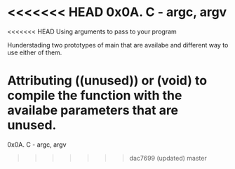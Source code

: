 <<<<<<< HEAD
0x0A. C - argc, argv
=======
<<<<<<< HEAD
Using arguments to pass to your program

Hunderstading two prototypes of main that are availabe and different way to use either of them.

Attributing ((unused)) or (void) to compile the function with the availabe parameters that are unused.
=======
0x0A. C - argc, argv
>>>>>>> dac7699 (updated)
>>>>>>> master
